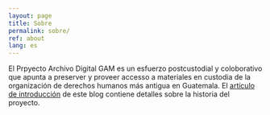 ```yaml
---
layout: page
title: Sobre
permalink: sobre/
ref: about
lang: es
---
```


El Prpyecto Archivo Digital GAM es un esfuerzo postcustodial y coloborativo que apunta a preserver y proveer accesso a materiales en custodia de la organización de derechos humanos más antigua en Guatemala. El [artículo de introducción](http://ds.haverford.edu/gam-archive/2017/12/13/introducing-gam-es.html) de este blog contiene detalles sobre la historia del proyecto.